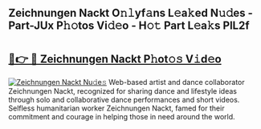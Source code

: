 ## Zeichnungen Nackt O𝚗𝚕yf𝚊ns L𝚎a𝚔ed N𝚞𝚍es - Part-JUx P𝚑𝚘tos Vi𝚍𝚎o - H𝚘𝚝 Part L𝚎a𝚔s PlL2f

# <h2><a href="http://kf3ho00.oniu.top/?m=Zeichnungen+Nackt">🔗👉 🔴 Zeichnungen Nackt P𝚑ot𝚘𝚜 V𝚒d𝚎o</a></h2>

[![Zeichnungen Nackt Nu𝚍e𝚜](https://i.imgur.com/0qMVB7G.gif)](http://kf3ho00.oniu.top/?m=Zeichnungen+Nackt)
Web-based artist and dance collaborator Zeichnungen Nackt, recognized for sharing dance and lifestyle ideas through solo and collaborative dance performances and short videos. Selfless humanitarian worker Zeichnungen Nackt, famed for their commitment and courage in helping those in need around the world.  
